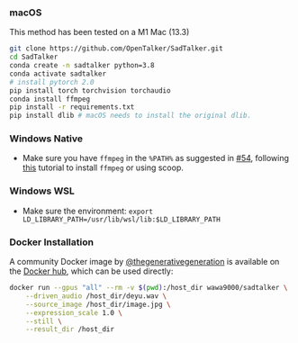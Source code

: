 ### macOS

This method has been tested on a M1 Mac (13.3)

```bash
git clone https://github.com/OpenTalker/SadTalker.git
cd SadTalker
conda create -n sadtalker python=3.8
conda activate sadtalker
# install pytorch 2.0
pip install torch torchvision torchaudio
conda install ffmpeg
pip install -r requirements.txt
pip install dlib # macOS needs to install the original dlib.
```

### Windows Native

- Make sure you have `ffmpeg` in the `%PATH%` as suggested in [#54](https://github.com/Winfredy/SadTalker/issues/54), following [this](https://www.geeksforgeeks.org/how-to-install-ffmpeg-on-windows/) tutorial to install `ffmpeg` or using scoop.

### Windows WSL

- Make sure the environment: `export LD_LIBRARY_PATH=/usr/lib/wsl/lib:$LD_LIBRARY_PATH`

### Docker Installation

A community Docker image by [@thegenerativegeneration](https://github.com/thegenerativegeneration) is available on the [Docker hub](https://hub.docker.com/repository/docker/wawa9000/sadtalker), which can be used directly:

```bash
docker run --gpus "all" --rm -v $(pwd):/host_dir wawa9000/sadtalker \
    --driven_audio /host_dir/deyu.wav \
    --source_image /host_dir/image.jpg \
    --expression_scale 1.0 \
    --still \
    --result_dir /host_dir
```
